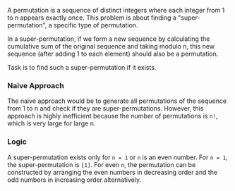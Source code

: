 A permutation is a sequence of distinct integers where each integer from 1 to n appears exactly once. This problem is about finding a "super-permutation", a specific type of permutation. 

In a super-permutation, if we form a new sequence by calculating the cumulative sum of the original sequence and taking modulo n, this new sequence (after adding 1 to each element) should also be a permutation.  

Task is to find such a super-permutation if it exists.

### Naive Approach
The naive approach would be to generate all permutations of the sequence from 1 to n and check if they are super-permutations. However, this approach is highly inefficient because the number of permutations is `n!`, which is very large for large n.

### Logic
A super-permutation exists only for `n = 1` or `n` is an even number. For `n = 1`, the super-permutation is `[1]`. For even `n`, the permutation can be constructed by arranging the even numbers in decreasing order and the odd numbers in increasing order alternatively.
